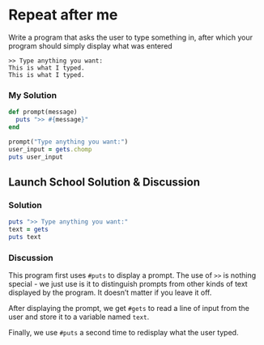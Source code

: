 # Repeat after me
Write a program that asks the user to type something in, after which your program should simply display what was entered

```
>> Type anything you want:
This is what I typed.
This is what I typed.
```

### My Solution

```rb 
def prompt(message)
  puts ">> #{message}"
end

prompt("Type anything you want:")
user_input = gets.chomp
puts user_input
```

## Launch School Solution & Discussion
### Solution

```rb 
puts ">> Type anything you want:"
text = gets 
puts text
```

### Discussion

This program first uses `#puts` to display a prompt. The use of `>>` is nothing special - we just use is it to distinguish prompts from other kinds of text displayed by the program. It doesn’t matter if you leave it off.

After displaying the prompt, we get `#gets` to read a line of input from the user and store it to a variable named `text`.

Finally, we use `#puts` a second time to redisplay what the user typed.